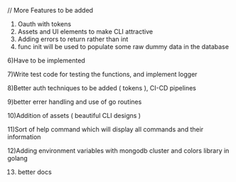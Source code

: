// More Features to be added
1) Oauth with tokens
2) Assets and UI elements to make CLI attractive
3) Adding errors to return rather than int
4) func init will be used to populate some raw dummy data in the database

6)Have to be implemented

7)Write test code for testing the functions, and implement logger

8)Better auth techniques to be added ( tokens ), CI-CD pipelines

9)better errer handling and use of go routines

10)Addition of assets ( beautiful CLI designs )

11)Sort of help command which will display all commands and their information

12)Adding environment variables with mongodb cluster and colors library in golang

13) better docs
